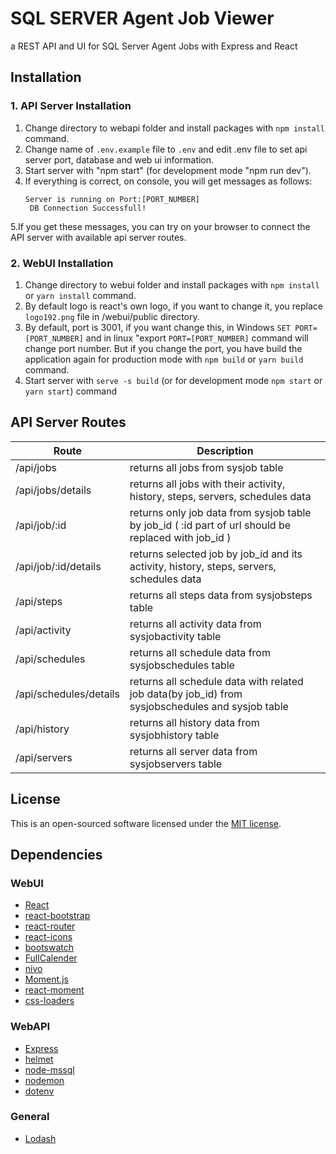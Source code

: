 # SQL SERVER Agent Job Viewer
a REST API and UI for SQL Server Agent Jobs with Express and React

## Installation

### 1. API Server Installation
  1. Change directory to webapi folder and install packages with `npm install` command.
  2. Change name of `.env.example` file to ` .env ` and edit .env file to set api server port, database and web ui information.
  3. Start server with "npm start" (for development mode "npm run dev").
  4. If everything is correct, on console, you will get messages as follows:
     ```
     Server is running on Port:[PORT_NUMBER]
      DB Connection Successfull!
     ```
  5.If you get these messages, you can try on your browser to connect the API server with available api server routes.
  
### 2. WebUI Installation
  1. Change directory to webui folder and install packages with `npm install` or `yarn install` command.
  2. By default logo is react's own logo, if you want to change it, you replace `logo192.png` file in /webui/public directory.
  3. By default, port is 3001, if you want change this, in Windows `SET PORT=[PORT_NUMBER]` and in linux "export `PORT=[PORT_NUMBER]` command will change port number.  But if you change the port, you have build the application again for production mode with `npm build` or `yarn build` command.
  4. Start server with `serve -s build` (or for development mode `npm start` or `yarn start`) command
  
  ## API Server Routes
  | Route | Description |
  | ------------- | ------------- |
  | /api/jobs | returns all jobs from sysjob table |
  | /api/jobs/details | returns all jobs with their activity, history, steps, servers, schedules data |
  | /api/job/:id | returns only job data from sysjob table by job_id ( :id part of url should be replaced with job_id ) |
  | /api/job/:id/details | returns selected job by job_id and its activity, history, steps, servers, schedules data |
  | /api/steps | returns all steps data from sysjobsteps table |
  | /api/activity | returns all activity data from sysjobactivity table |
  | /api/schedules | returns all schedule data from sysjobschedules table |
  | /api/schedules/details | returns all schedule data with related job data(by job_id) from sysjobschedules and sysjob table |
  | /api/history | returns all history data from sysjobhistory table |
  | /api/servers | returns all server data from sysjobservers table |
  
  ## License
  This is an open-sourced software licensed under the [MIT license](https://opensource.org/licenses/MIT).
  
  ## Dependencies
  
   ### WebUI
   * [React](https://github.com/facebook/react)
   * [react-bootstrap](https://github.com/react-bootstrap/react-bootstrap)
   * [react-router](https://github.com/ReactTraining/react-router)
   * [react-icons](https://github.com/react-icons/react-icons)
   * [bootswatch](https://github.com/thomaspark/bootswatch)
   * [FullCalender](https://github.com/fullcalendar/fullcalendar)
   * [nivo](https://github.com/plouc/nivo)
   * [Moment.js](https://github.com/moment/moment)
   * [react-moment](https://github.com/headzoo/react-moment)
   * [css-loaders](https://github.com/lukehaas/css-loaders)
   
   ### WebAPI
   * [Express](https://github.com/expressjs/express)
   * [helmet](https://github.com/helmetjs/helmet)
   * [node-mssql](https://github.com/tediousjs/node-mssql)
   * [nodemon](https://github.com/remy/nodemon/)
   * [dotenv](https://github.com/motdotla/dotenv)
   
   ### General
   * [Lodash](https://github.com/lodash/lodash)
   
